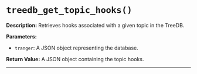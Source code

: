 # `treedb_get_topic_hooks()`

**Description:**
Retrieves hooks associated with a given topic in the TreeDB.

**Parameters:**
- `tranger`: A JSON object representing the database.

**Return Value:**
A JSON object containing the topic hooks.

---
